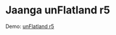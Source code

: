 Jaanga unFlatland  r5
=====================

Demo:
[unFlatland r5]( http://jaanga.github.io/terrain-viewer/un-flatland/r5/un-flatland-r5.html )


